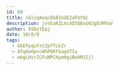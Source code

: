 ```yaml
---
id: 68
title: sblvqAeqcQkBZodEZaFbYQc
description: jvVEaRZLmiXDSQQsGNJgEUMYwV
author: OSOztEpj
date: 10/8/0
tags:
  - GkEFpqcFxtZpfTLkZr
  - ATqAoKpncWhPQKFSagGTIu
  - wbgLHsrZCFuNPCHymHgiBwbMJZjl
---
```

